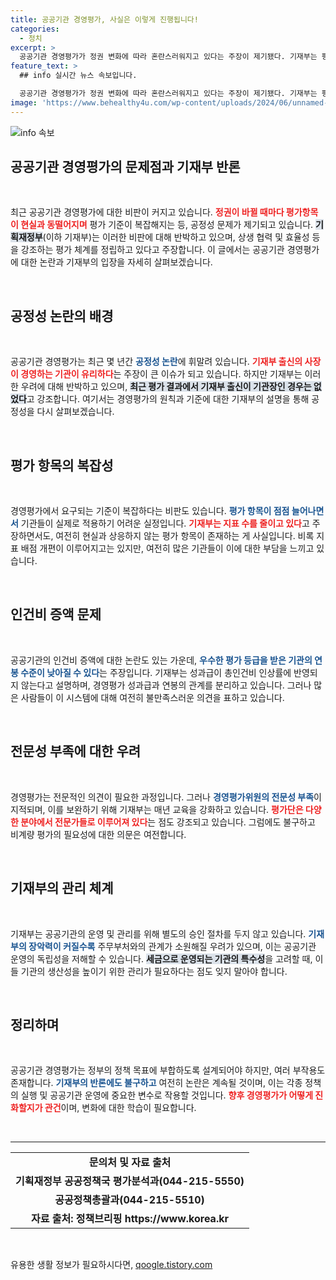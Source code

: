```yaml
---
title: 공공기관 경영평가, 사실은 이렇게 진행됩니다!
categories:
  - 정치
excerpt: >
  공공기관 경영평가가 정권 변화에 따라 혼란스러워지고 있다는 주장이 제기됐다. 기재부는 평가 기준의 공정성을 강조하며 반박하지만, 여전히 평가 항목의 불합리함과 갈수록 복잡해지는 기준에 대한 우려는 커지고 있다. 누가 진실을 말하고 있는 걸까?
feature_text: >
  ## info 실시간 뉴스 속보입니다.

  공공기관 경영평가가 정권 변화에 따라 혼란스러워지고 있다는 주장이 제기됐다. 기재부는 평가 기준의 공정성을 강조하며 반박하지만, 여전히 평가 항목의 불합리함과 갈수록 복잡해지는 기준에 대한 우려는 커지고 있다. 누가 진실을 말하고 있는 걸까?
image: 'https://www.behealthy4u.com/wp-content/uploads/2024/06/unnamed-file.png'
---
```


<p><img src="https://www.behealthy4u.com/wp-content/uploads/2024/06/unnamed-file.png" alt="info 속보" /></p>

<h2 data-ke-size="size26">공공기관 경영평가의 문제점과 기재부 반론</h2>

<p data-ke-size="size16">&nbsp;</p>

<p>최근 공공기관 경영평가에 대한 비판이 커지고 있습니다. <b><span style="color: #ee2323;">정권이 바뀔 때마다 평가항목이 현실과 동떨어지며</span></b> 평가 기준이 복잡해지는 등, 공정성 문제가 제기되고 있습니다. <b><span style="background-color: #21538527;">기획재정부</span></b>(이하 기재부)는 이러한 비판에 대해 반박하고 있으며, 상생 협력 및 효율성 등을 강조하는 평가 체계를 정립하고 있다고 주장합니다. 이 글에서는 공공기관 경영평가에 대한 논란과 기재부의 입장을 자세히 살펴보겠습니다.</p>

<p data-ke-size="size16">&nbsp;</p>

<h2 data-ke-size="size26">공정성 논란의 배경</h2>

<p data-ke-size="size16">&nbsp;</p>

<p>공공기관 경영평가는 최근 몇 년간 <b><span style="color: #1a5490;">공정성 논란</span></b>에 휘말려 있습니다. <b><span style="color: #ee2323;">기재부 출신의 사장이 경영하는 기관이 유리하다</span></b>는 주장이 큰 이슈가 되고 있습니다. 하지만 기재부는 이러한 우려에 대해 반박하고 있으며, <b><span style="background-color: #21538527;">최근 평가 결과에서 기재부 출신이 기관장인 경우는 없었다</span></b>고 강조합니다. 여기서는 경영평가의 원칙과 기준에 대한 기재부의 설명을 통해 공정성을 다시 살펴보겠습니다.</p>

<p data-ke-size="size16">&nbsp;</p>

<h2 data-ke-size="size26">평가 항목의 복잡성</h2>

<p data-ke-size="size16">&nbsp;</p>

<p>경영평가에서 요구되는 기준이 복잡하다는 비판도 있습니다. <b><span style="color: #1a5490;">평가 항목이 점점 늘어나면서</span></b> 기관들이 실제로 적용하기 어려운 실정입니다. <b><span style="color: #ee2323;">기재부는 지표 수를 줄이고 있다</span></b>고 주장하면서도, 여전히 현실과 상응하지 않는 평가 항목이 존재하는 게 사실입니다. 비록 지표 배점 개편이 이루어지고는 있지만, 여전히 많은 기관들이 이에 대한 부담을 느끼고 있습니다.</p>

<p data-ke-size="size16">&nbsp;</p>

<h2 data-ke-size="size26">인건비 증액 문제</h2>

<p data-ke-size="size16">&nbsp;</p>

<p>공공기관의 인건비 증액에 대한 논란도 있는 가운데, <b><span style="color: #1a5490;">우수한 평가 등급을 받은 기관의 연봉 수준이 낮아질 수 있다</span></b>는 주장입니다. 기재부는 성과급이 총인건비 인상률에 반영되지 않는다고 설명하며, 경영평가 성과급과 연봉의 관계를 분리하고 있습니다. 그러나 많은 사람들이 이 시스템에 대해 여전히 불만족스러운 의견을 표하고 있습니다.</p>

<p data-ke-size="size16">&nbsp;</p>

<h2 data-ke-size="size26">전문성 부족에 대한 우려</h2>

<p data-ke-size="size16">&nbsp;</p>

<p>경영평가는 전문적인 의견이 필요한 과정입니다. 그러나 <b><span style="color: #1a5490;">경영평가위원의 전문성 부족</span></b>이 지적되며, 이를 보완하기 위해 기재부는 매년 교육을 강화하고 있습니다. <b><span style="color: #ee2323;">평가단은 다양한 분야에서 전문가들로 이루어져 있다</span></b>는 점도 강조되고 있습니다. 그럼에도 불구하고 비계량 평가의 필요성에 대한 의문은 여전합니다.</p>

<p data-ke-size="size16">&nbsp;</p>

<h2 data-ke-size="size26">기재부의 관리 체계</h2>

<p data-ke-size="size16">&nbsp;</p>

<p>기재부는 공공기관의 운영 및 관리를 위해 별도의 승인 절차를 두지 않고 있습니다. <b><span style="color: #1a5490;">기재부의 장악력이 커질수록</span></b> 주무부처와의 관계가 소원해질 우려가 있으며, 이는 공공기관 운영의 독립성을 저해할 수 있습니다. <b><span style="background-color: #21538527;">세금으로 운영되는 기관의 특수성</span></b>을 고려할 때, 이들 기관의 생산성을 높이기 위한 관리가 필요하다는 점도 잊지 말아야 합니다.</p>

<p data-ke-size="size16">&nbsp;</p>

<h2 data-ke-size="size26">정리하며</h2>

<p data-ke-size="size16">&nbsp;</p>

<p>공공기관 경영평가는 정부의 정책 목표에 부합하도록 설계되어야 하지만, 여러 부작용도 존재합니다. <b><span style="color: #1a5490;">기재부의 반론에도 불구하고</span></b> 여전히 논란은 계속될 것이며, 이는 각종 정책의 실행 및 공공기관 운영에 중요한 변수로 작용할 것입니다. <b><span style="color: #ee2323;">향후 경영평가가 어떻게 진화할지가 관건</span></b>이며, 변화에 대한 학습이 필요합니다.</p>

<p data-ke-size="size16">&nbsp;</p>

<hr>

<table style="width: 100%;">
    <tr>
        <td style="text-align: center; height: 25px;"><b>문의처 및 자료 출처</b></td>
    </tr>
    <tr>
        <td style="text-align: center; height: 17px;"><b>기획재정부 공공정책국 평가분석과(044-215-5550)</b></td>
    </tr>
    <tr>
        <td style="text-align: center; height: 17px;"><b>공공정책총괄과(044-215-5510)</b></td>
    </tr>
    <tr>
        <td style="text-align: center; height: 17px;"><b>자료 출처: 정책브리핑 https://www.korea.kr</b></td>
    </tr>
</table> 

<p data-ke-size="size16">&nbsp;</p>
유용한 생활 정보가 필요하시다면, <a href="https://qoogle.tistory.com" rel="dofollow">qoogle.tistory.com</a>


